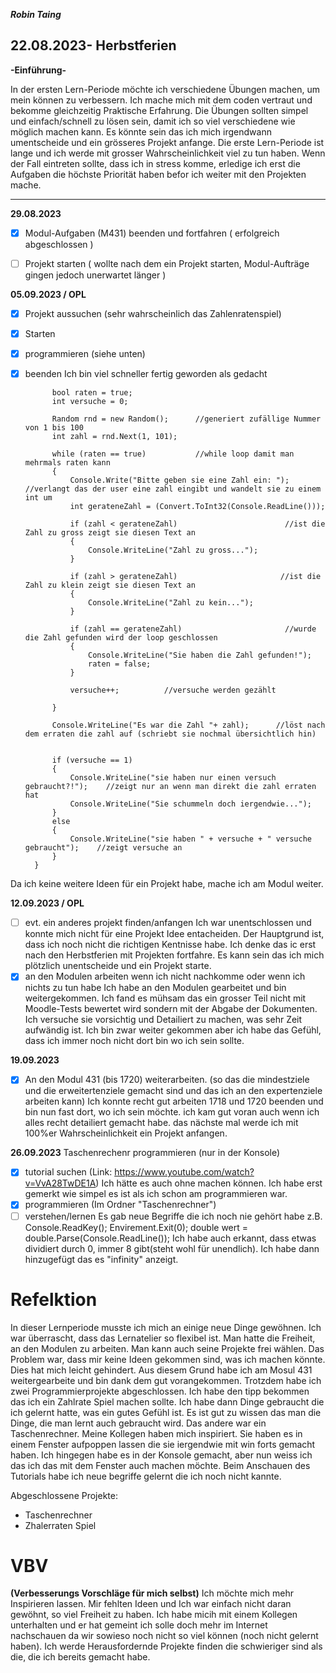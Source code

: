 ***Robin Taing***
## 22.08.2023- Herbstferien
**-Einführung-**

In der ersten Lern-Periode möchte ich verschiedene Übungen machen, um mein können zu verbessern. Ich mache mich mit dem coden vertraut und bekomme gleichzeitig Praktische Erfahrung. Die Übungen sollten simpel und einfach/schnell zu lösen sein, damit ich so viel verschiedene wie möglich machen kann. Es könnte sein das ich mich irgendwann umentscheide und ein grösseres Projekt anfange. 
Die erste Lern-Periode ist lange und ich werde mit grosser Wahrscheinlichkeit viel zu tun haben. Wenn der Fall eintreten sollte, dass ich in stress komme, erledige ich erst die Aufgaben die höchste Priorität haben befor ich weiter mit den Projekten mache. 

_____________________________________________________________________________________________________________________________________________________________________________

**29.08.2023**
- [x] Modul-Aufgaben (M431) beenden und fortfahren ( erfolgreich abgeschlossen )
- [ ] Projekt starten ( wollte nach dem ein Projekt starten, Modul-Aufträge gingen jedoch unerwartet länger )


**05.09.2023 / OPL**
- [X] Projekt aussuchen (sehr wahrscheinlich das Zahlenratenspiel)
- [X] Starten
- [X] programmieren    (siehe unten)
- [X] beenden          Ich bin viel schneller fertig geworden als gedacht


            bool raten = true;
            int versuche = 0;
            
            Random rnd = new Random();      //generiert zufällige Nummer von 1 bis 100
            int zahl = rnd.Next(1, 101);

            while (raten == true)           //while loop damit man mehrmals raten kann
            {
                Console.Write("Bitte geben sie eine Zahl ein: ");             //verlangt das der user eine zahl eingibt und wandelt sie zu einem int um
                int gerateneZahl = (Convert.ToInt32(Console.ReadLine()));

                if (zahl < gerateneZahl)                        //ist die Zahl zu gross zeigt sie diesen Text an
                {
                    Console.WriteLine("Zahl zu gross...");
                }

                if (zahl > gerateneZahl)                       //ist die Zahl zu klein zeigt sie diesen Text an
                {
                    Console.WriteLine("Zahl zu kein...");
                }

                if (zahl == gerateneZahl)                       //wurde die Zahl gefunden wird der loop geschlossen
                {
                    Console.WriteLine("Sie haben die Zahl gefunden!");
                    raten = false;
                }

                versuche++;          //versuche werden gezählt

            }

            Console.WriteLine("Es war die Zahl "+ zahl);      //löst nach dem erraten die zahl auf (schriebt sie nochmal übersichtlich hin)
            
            
            if (versuche == 1)
            {               
                Console.WriteLine("sie haben nur einen versuch gebraucht?!");    //zeigt nur an wenn man direkt die zahl erraten hat
                Console.WriteLine("Sie schummeln doch iergendwie...");
            }
            else
            {
                Console.WriteLine("sie haben " + versuche + " versuche gebraucht");    //zeigt versuche an
            }
        }         

Da ich keine weitere Ideen für ein Projekt habe, mache ich am Modul weiter.

**12.09.2023 / OPL**
- [ ] evt. ein anderes projekt finden/anfangen
      Ich war unentschlossen und konnte mich nicht für eine Projekt Idee entacheiden. Der Hauptgrund ist, dass ich noch nicht die richtigen Kentnisse habe. Ich denke das ic
      erst nach den Herbstferien mit Projekten fortfahre. Es kann sein das ich mich plötzlich unentscheide und ein Projekt starte.
- [x] an den Modulen arbeiten wenn ich nicht nachkomme oder wenn ich nichts zu tun habe
      Ich habe an den Modulen gearbeitet und bin weitergekommen. Ich fand es mühsam das ein grosser Teil nicht mit Moodle-Tests bewertet wird sondern mit der Abgabe der
      Dokumenten. Ich versuche sie vorsichtig und Detailiert zu machen, was sehr Zeit aufwändig ist. Ich bin zwar weiter gekommen aber ich habe das Gefühl, dass ich immer
      noch nicht dort bin wo ich sein sollte.

**19.09.2023**
- [X] An den Modul 431 (bis 1720) weiterarbeiten.
      (so das die mindestziele und die erweitertenziele gemacht sind und das ich an den expertenziele arbeiten kann)
      Ich konnte recht gut arbeiten 1718 und 1720 beenden und bin nun fast dort, wo ich sein möchte.
      ich kam gut voran auch wenn ich alles recht detailiert gemacht habe. das nächste mal werde ich mit 100%er Wahrscheinlichkeit ein Projekt anfangen.

**26.09.2023**
Taschenrechenr programmieren (nur in der Konsole)
- [x] tutorial suchen (Link: https://www.youtube.com/watch?v=VvA28TwDE1A) Ich hätte es auch ohne machen können. Ich habe erst gemerkt wie simpel es ist als ich schon am 
      programmieren war.
- [x] programmieren (Im Ordner "Taschenrechner") 
- [ ] verstehen/lernen
      Es gab neue Begriffe die ich noch nie gehört habe z.B. Console.ReadKey(); Envirement.Exit(0); double wert = double.Parse(Console.ReadLine());
      Ich habe auch erkannt, dass etwas dividiert durch 0, immer 8 gibt(steht wohl für unendlich). Ich habe dann hinzugefügt das es "infinity" anzeigt.
      
# Refelktion
In dieser Lernperiode musste ich mich an einige neue Dinge gewöhnen. Ich war überrascht, dass das Lernatelier so flexibel ist. Man hatte die Freiheit, an den Modulen zu arbeiten. Man kann auch seine Projekte frei wählen. Das Problem war, dass mir keine Ideen gekommen sind, was ich machen könnte. Dies hat mich leicht gehindert. Aus diesem Grund habe ich am Mosul 431 weitergearbeite und bin dank dem gut vorangekommen. Trotzdem habe ich zwei Programmierprojekte abgeschlossen. Ich habe den tipp bekommen das ich ein Zahlrate Spiel machen sollte. Ich habe dann Dinge gebraucht die ich gelernt hatte, was ein gutes Gefühl ist. Es ist gut zu wissen das man die Dinge, die man lernt auch gebraucht wird. Das andere war ein Taschenrechner. Meine Kollegen haben mich inspiriert. Sie haben es in einem Fenster aufpoppen lassen die sie iergendwie mit win forts gemacht haben. Ich hingegen habe es in der Konsole gemacht, aber nun weiss ich das ich das mit dem Fenster auch machen möchte. Beim Anschauen des Tutorials habe ich neue begriffe gelernt die ich noch nicht kannte.

Abgeschlossene Projekte:
- Taschenrechner
- Zhalerraten Spiel

# VBV
**(Verbesserungs Vorschläge für mich selbst)**
Ich möchte mich mehr Inspirieren lassen. Mir fehlten Ideen und Ich war einfach nicht daran gewöhnt, so viel Freiheit zu haben. Ich habe micih mit einem Kollegen unterhalten und er hat gemeint ich solle doch mehr im Internet nachschauen da wir sowieso noch nicht so viel können (noch nicht gelernt haben). Ich werde Herausfordernde Projekte finden die schwieriger sind als die, die ich bereits gemacht habe. 
